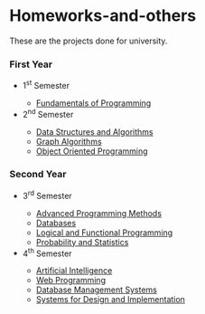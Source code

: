 # Homeworks-and-others

These are the projects done for university.

### First Year
<ul>
  <li>1<sup>st</sup> Semester</li>
  <ul>
    <li><a href="https://github.com/911-Brinza-Alina-Elena/Homeworks-and-others/tree/main/First%20Year/Semester%201/Fundamentals%20of%20Programming">Fundamentals of Programming</a></li>
  </ul>
  <li>2<sup>nd</sup> Semester</li>
  <ul>
    <li><a href="https://github.com/911-Brinza-Alina-Elena/Homeworks-and-others/tree/main/First%20Year/Semester%202/Data%20Structures%20and%20Algorithms">Data Structures and Algorithms</a></li>
    <li><a href="https://github.com/911-Brinza-Alina-Elena/Homeworks-and-others/tree/main/First%20Year/Semester%202/Graph%20Algorithms">Graph Algorithms</a></li>
    <li><a href="https://github.com/911-Brinza-Alina-Elena/Homeworks-and-others/tree/main/First%20Year/Semester%202/Object%20Oriented%20Programming">Object Oriented Programming</a></li>
  </ul>
</ul>

### Second Year
<ul>
  <li>3<sup>rd</sup> Semester</li>
  <ul>
    <li><a href="https://github.com/911-Brinza-Alina-Elena/Homeworks-and-others/tree/main/Second%20Year/Semester%201/Advanced%20Programming%20Methods">Advanced Programming Methods</a></li>
    <li><a href="https://github.com/911-Brinza-Alina-Elena/Homeworks-and-others/tree/main/Second%20Year/Semester%201/Databases">Databases</a></li>
    <li><a href="https://github.com/911-Brinza-Alina-Elena/Homeworks-and-others/tree/main/Second%20Year/Semester%201/Logical%20and%20Functional%20Programming">Logical and Functional Programming</a></li>
    <li><a href="https://github.com/911-Brinza-Alina-Elena/Homeworks-and-others/tree/main/Second%20Year/Semester%201/Probability%20and%20Statistics">Probability and Statistics</a></li>
  </ul>
  <li>4<sup>th</sup> Semester</li>
  <ul>
    <li><a href="https://github.com/911-Brinza-Alina-Elena/Homeworks-and-others/tree/main/Second%20Year/Semester%202/Artificial%20Intelligence">Artificial Intelligence</a></li>
    <li><a href="https://github.com/911-Brinza-Alina-Elena/Homeworks-and-others/tree/main/Second%20Year/Semester%202/Web%20Programming">Web Programming</a></li>
    <li><a href="https://github.com/911-Brinza-Alina-Elena/Homeworks-and-others/tree/main/Second%20Year/Semester%202/Database%20Management%20Systems">Database Management Systems</a></li>
    <li><a href="https://github.com/911-Brinza-Alina-Elena/Homeworks-and-others/tree/main/Second%20Year/Semester%202/Systems%20for%20Design%20and%20Implementation">Systems for Design and Implementation</a></li>
  </ul>
</ul>
  
